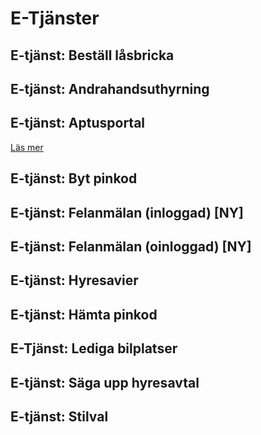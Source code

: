 <!-- TITLE: E Tjanster -->
<!-- SUBTITLE: A quick summary of E Tjanster -->

# E-Tjänster
## E-tjänst: Beställ låsbricka

## E-tjänst: Andrahandsuthyrning

## E-tjänst: Aptusportal
[Läs mer](http://mywiki/e-tjanster/boka-tvattsuga#boka-tvattstuga)

## E-tjänst: Byt pinkod

## E-tjänst: Felanmälan (inloggad) [NY]

## E-tjänst: Felanmälan (oinloggad) [NY]

## E-tjänst: Hyresavier

## E-tjänst: Hämta pinkod

## E-Tjänst: Lediga bilplatser

## E-tjänst: Säga upp hyresavtal

## E-tjänst: Stilval
